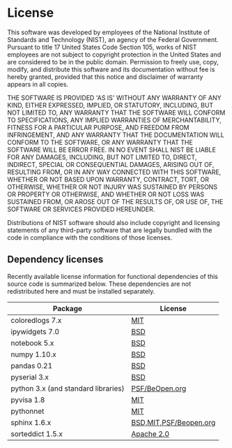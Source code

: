 # License

This software was developed by employees of the National Institute of Standards and Technology (NIST), an agency of the
Federal Government. Pursuant to title 17 United States Code Section 105, works of NIST employees are not subject to
copyright protection in the United States and are considered to be in the public domain. Permission to freely use, copy,
modify, and distribute this software and its documentation without fee is hereby granted, provided that this notice and
disclaimer of warranty appears in all copies.

THE SOFTWARE IS PROVIDED 'AS IS' WITHOUT ANY WARRANTY OF ANY KIND, EITHER EXPRESSED, IMPLIED, OR STATUTORY, INCLUDING,
BUT NOT LIMITED TO, ANY WARRANTY THAT THE SOFTWARE WILL CONFORM TO SPECIFICATIONS, ANY IMPLIED WARRANTIES OF
MERCHANTABILITY, FITNESS FOR A PARTICULAR PURPOSE, AND FREEDOM FROM INFRINGEMENT, AND ANY WARRANTY THAT THE
DOCUMENTATION WILL CONFORM TO THE SOFTWARE, OR ANY WARRANTY THAT THE SOFTWARE WILL BE ERROR FREE. IN NO EVENT SHALL
NIST BE LIABLE FOR ANY DAMAGES, INCLUDING, BUT NOT LIMITED TO, DIRECT, INDIRECT, SPECIAL OR CONSEQUENTIAL DAMAGES,
ARISING OUT OF, RESULTING FROM, OR IN ANY WAY CONNECTED WITH THIS SOFTWARE, WHETHER OR NOT BASED UPON WARRANTY,
CONTRACT, TORT, OR OTHERWISE, WHETHER OR NOT INJURY WAS SUSTAINED BY PERSONS OR PROPERTY OR OTHERWISE, AND WHETHER
OR NOT LOSS WAS SUSTAINED FROM, OR AROSE OUT OF THE RESULTS OF, OR USE OF, THE SOFTWARE OR SERVICES PROVIDED HEREUNDER.

Distributions of NIST software should also include copyright and licensing statements of any third-party software
that are legally bundled with the code in compliance with the conditions of those licenses.

## Dependency licenses
Recently available license information for functional dependencies of this source
code is summarized below. These dependencies are not redistributed here and
must be installed separately.

|Package|License|
|-------|-------|
|coloredlogs 7.x|[MIT](https://github.com/xolox/python-coloredlogs/blob/master/LICENSE.txt)|
|ipywidgets 7.0|[BSD](https://github.com/jupyter-widgets/ipywidgets/blob/master/LICENSE)|
|notebook 5.x|[BSD](https://github.com/jupyter/jupyter/blob/master/LICENSE)|
|numpy 1.10.x|[BSD](https://docs.scipy.org/doc/numpy-1.10.0/license.html)|
|pandas 0.21|[BSD](https://pandas.pydata.org/pandas-docs/stable/overview.html#license)|
|pyserial 3.x|[BSD](https://pythonhosted.org/pyserial/appendix.html#license)|
|python 3.x (and standard libraries)|[PSF/BeOpen.org](https://docs.python.org/3/license.html)|
|pyvisa 1.8|[MIT](https://github.com/pyvisa/pyvisa/blob/master/LICENSE)|
|pythonnet|[MIT](https://github.com/pythonnet/pythonnet/blob/master/LICENSE)|
|sphinx 1.6.x|[BSD,MIT,PSF/Beopen.org](https://github.com/sphinx-doc/sphinx/blob/master/LICENSE)|
|sorteddict 1.5.x|[Apache 2.0](http://www.apache.org/licenses/LICENSE-2.0)|